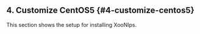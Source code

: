 ## 4. Customize CentOS5 {#4-customize-centos5}

This section shows the setup for installing XooNIps.